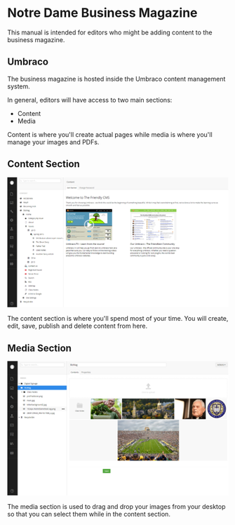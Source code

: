 # Notre Dame Business Magazine

This manual is intended for editors who might be adding content to the business magazine.

## Umbraco
The business magazine is hosted inside the Umbraco content management system.

In general, editors will have access to two main sections:

* Content
* Media

Content is where you'll create actual pages while media is where you'll manage your images and PDFs.

## Content Section
![content-tree.png](assets/content-tree.png)

The content section is where you'll spend most of your time.  You will create, edit, save, publish and delete content from here.

## Media Section

![media-section.png](assets/media-section.png)

The media section is used to drag and drop your images from your desktop so that you can select them while in the content section.
